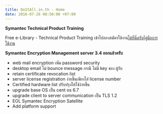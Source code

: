 ```yaml
---
title: DoItAll.in.th - Home
date: 2016-07-26 08:50:00 +07:00
---
```


**Symantec Technical Product Training**

Free e-Library - Technical Product Training เข้าไปลองสมัครใช้งาน[ได้ที่นี่ครับ](http://techcenter.symantec.com/ecampus/enterprise?siteName=sena&courseNo=AT0900)|[คู่มือการใช้งาน](https://dl.dropboxusercontent.com/u/20244107/Education_with_Free_eLibrary.pdf)



**Symantec Encryption Management server 3.4 ออกแล้วครับ**
- web mail encryption เพิ่ม password security
- desktop email ไม่ bounce message กรณี ไม่มี key ของ ผู้รับ
- retain certificate revocation list
- server license registration ง่ายขึ้นเพียงใส่ license number
- Certified hardware list ปรับปรุงให้ใช้ง่ายขึ้น
- upgrade base OS เป็น cent os 6.7
- upgrade client to server communication เป็น TLS 1.2
- EOL Symantec Encryption Satellite
- Add platform support

